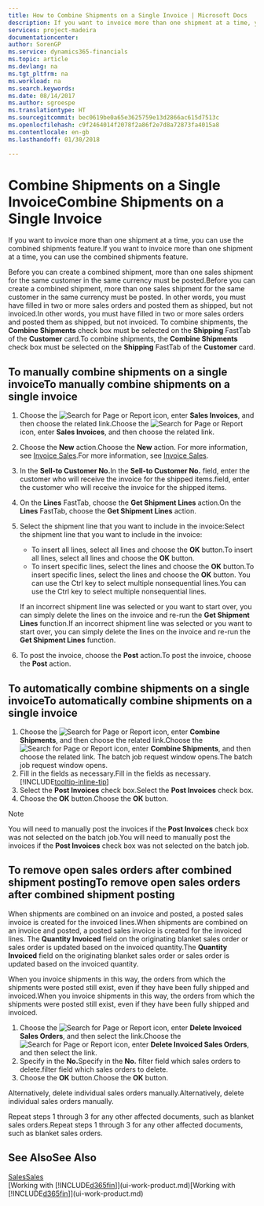 ```yaml
---
title: How to Combine Shipments on a Single Invoice | Microsoft Docs
description: If you want to invoice more than one shipment at a time, you can use the combined shipments feature.
services: project-madeira
documentationcenter: 
author: SorenGP
ms.service: dynamics365-financials
ms.topic: article
ms.devlang: na
ms.tgt_pltfrm: na
ms.workload: na
ms.search.keywords: 
ms.date: 08/14/2017
ms.author: sgroespe
ms.translationtype: HT
ms.sourcegitcommit: bec0619be0a65e3625759e13d2866ac615d7513c
ms.openlocfilehash: c9f2464014f2078f2a86f2e7d8a72873fa4015a8
ms.contentlocale: en-gb
ms.lasthandoff: 01/30/2018

---
```

# <a name="combine-shipments-on-a-single-invoice"></a><span data-ttu-id="b3161-103">Combine Shipments on a Single Invoice</span><span class="sxs-lookup"><span data-stu-id="b3161-103">Combine Shipments on a Single Invoice</span></span>
<span data-ttu-id="b3161-104">If you want to invoice more than one shipment at a time, you can use the combined shipments feature.</span><span class="sxs-lookup"><span data-stu-id="b3161-104">If you want to invoice more than one shipment at a time, you can use the combined shipments feature.</span></span>  

 <span data-ttu-id="b3161-105">Before you can create a combined shipment, more than one sales shipment for the same customer in the same currency must be posted.</span><span class="sxs-lookup"><span data-stu-id="b3161-105">Before you can create a combined shipment, more than one sales shipment for the same customer in the same currency must be posted.</span></span> <span data-ttu-id="b3161-106">In other words, you must have filled in two or more sales orders and posted them as shipped, but not invoiced.</span><span class="sxs-lookup"><span data-stu-id="b3161-106">In other words, you must have filled in two or more sales orders and posted them as shipped, but not invoiced.</span></span> <span data-ttu-id="b3161-107">To combine shipments, the **Combine Shipments** check box must be selected on the **Shipping** FastTab of the **Customer** card.</span><span class="sxs-lookup"><span data-stu-id="b3161-107">To combine shipments, the **Combine Shipments** check box must be selected on the **Shipping** FastTab of the **Customer** card.</span></span>  

## <a name="to-manually-combine-shipments-on-a-single-invoice"></a><span data-ttu-id="b3161-108">To manually combine shipments on a single invoice</span><span class="sxs-lookup"><span data-stu-id="b3161-108">To manually combine shipments on a single invoice</span></span>  
1. <span data-ttu-id="b3161-109">Choose the ![Search for Page or Report](media/ui-search/search_small.png "Search for Page or Report icon") icon, enter **Sales Invoices**, and then choose the related link.</span><span class="sxs-lookup"><span data-stu-id="b3161-109">Choose the ![Search for Page or Report](media/ui-search/search_small.png "Search for Page or Report icon") icon, enter **Sales Invoices**, and then choose the related link.</span></span>  
2. <span data-ttu-id="b3161-110">Choose the **New** action.</span><span class="sxs-lookup"><span data-stu-id="b3161-110">Choose the **New** action.</span></span> <span data-ttu-id="b3161-111">For more information, see [Invoice Sales](sales-how-invoice-sales.md).</span><span class="sxs-lookup"><span data-stu-id="b3161-111">For more information, see [Invoice Sales](sales-how-invoice-sales.md).</span></span>
3. <span data-ttu-id="b3161-112">In the **Sell-to Customer No.**</span><span class="sxs-lookup"><span data-stu-id="b3161-112">In the **Sell-to Customer No.**</span></span> <span data-ttu-id="b3161-113">field, enter the customer who will receive the invoice for the shipped items.</span><span class="sxs-lookup"><span data-stu-id="b3161-113">field, enter the customer who will receive the invoice for the shipped items.</span></span>  
4. <span data-ttu-id="b3161-114">On the **Lines** FastTab, choose the **Get Shipment Lines** action.</span><span class="sxs-lookup"><span data-stu-id="b3161-114">On the **Lines** FastTab, choose the **Get Shipment Lines** action.</span></span>  
5. <span data-ttu-id="b3161-115">Select the shipment line that you want to include in the invoice:</span><span class="sxs-lookup"><span data-stu-id="b3161-115">Select the shipment line that you want to include in the invoice:</span></span>  

    - <span data-ttu-id="b3161-116">To insert all lines, select all lines and choose the **OK** button.</span><span class="sxs-lookup"><span data-stu-id="b3161-116">To insert all lines, select all lines and choose the **OK** button.</span></span>  
    - <span data-ttu-id="b3161-117">To insert specific lines, select the lines and choose the **OK** button.</span><span class="sxs-lookup"><span data-stu-id="b3161-117">To insert specific lines, select the lines and choose the **OK** button.</span></span> <span data-ttu-id="b3161-118">You can use the Ctrl key to select multiple nonsequential lines.</span><span class="sxs-lookup"><span data-stu-id="b3161-118">You can use the Ctrl key to select multiple nonsequential lines.</span></span>  

    <span data-ttu-id="b3161-119">If an incorrect shipment line was selected or you want to start over, you can simply delete the lines on the invoice and re-run the **Get Shipment Lines** function.</span><span class="sxs-lookup"><span data-stu-id="b3161-119">If an incorrect shipment line was selected or you want to start over, you can simply delete the lines on the invoice and re-run the **Get Shipment Lines** function.</span></span>  
7. <span data-ttu-id="b3161-120">To post the invoice, choose the **Post** action.</span><span class="sxs-lookup"><span data-stu-id="b3161-120">To post the invoice, choose the **Post** action.</span></span>  

## <a name="to-automatically-combine-shipments-on-a-single-invoice"></a><span data-ttu-id="b3161-121">To automatically combine shipments on a single invoice</span><span class="sxs-lookup"><span data-stu-id="b3161-121">To automatically combine shipments on a single invoice</span></span>  
1. <span data-ttu-id="b3161-122">Choose the ![Search for Page or Report](media/ui-search/search_small.png "Search for Page or Report icon") icon, enter **Combine Shipments**, and then choose the related link.</span><span class="sxs-lookup"><span data-stu-id="b3161-122">Choose the ![Search for Page or Report](media/ui-search/search_small.png "Search for Page or Report icon") icon, enter **Combine Shipments**, and then choose the related link.</span></span> <span data-ttu-id="b3161-123">The batch job request window opens.</span><span class="sxs-lookup"><span data-stu-id="b3161-123">The batch job request window opens.</span></span>  
2. <span data-ttu-id="b3161-124">Fill in the fields as necessary.</span><span class="sxs-lookup"><span data-stu-id="b3161-124">Fill in the fields as necessary.</span></span> [!INCLUDE[tooltip-inline-tip](includes/tooltip-inline-tip_md.md)]
3. <span data-ttu-id="b3161-125">Select the **Post Invoices** check box.</span><span class="sxs-lookup"><span data-stu-id="b3161-125">Select the **Post Invoices** check box.</span></span>  
4.  <span data-ttu-id="b3161-126">Choose the **OK** button.</span><span class="sxs-lookup"><span data-stu-id="b3161-126">Choose the **OK** button.</span></span>  

> [!NOTE]  
>  <span data-ttu-id="b3161-127">You will need to manually post the invoices if the **Post Invoices** check box was not selected on the batch job.</span><span class="sxs-lookup"><span data-stu-id="b3161-127">You will need to manually post the invoices if the **Post Invoices** check box was not selected on the batch job.</span></span>  

## <a name="to-remove-open-sales-orders-after-combined-shipment-posting"></a><span data-ttu-id="b3161-128">To remove open sales orders after combined shipment posting</span><span class="sxs-lookup"><span data-stu-id="b3161-128">To remove open sales orders after combined shipment posting</span></span> 
<span data-ttu-id="b3161-129">When shipments are combined on an invoice and posted, a posted sales invoice is created for the invoiced lines.</span><span class="sxs-lookup"><span data-stu-id="b3161-129">When shipments are combined on an invoice and posted, a posted sales invoice is created for the invoiced lines.</span></span> <span data-ttu-id="b3161-130">The **Quantity Invoiced** field on the originating blanket sales order or sales order is updated based on the invoiced quantity.</span><span class="sxs-lookup"><span data-stu-id="b3161-130">The **Quantity Invoiced** field on the originating blanket sales order or sales order is updated based on the invoiced quantity.</span></span>  

<span data-ttu-id="b3161-131">When you invoice shipments in this way, the orders from which the shipments were posted still exist, even if they have been fully shipped and invoiced.</span><span class="sxs-lookup"><span data-stu-id="b3161-131">When you invoice shipments in this way, the orders from which the shipments were posted still exist, even if they have been fully shipped and invoiced.</span></span>   

1. <span data-ttu-id="b3161-132">Choose the ![Search for Page or Report](media/ui-search/search_small.png "Search for Page or Report icon") icon, enter **Delete Invoiced Sales Orders**, and then select the link.</span><span class="sxs-lookup"><span data-stu-id="b3161-132">Choose the ![Search for Page or Report](media/ui-search/search_small.png "Search for Page or Report icon") icon, enter **Delete Invoiced Sales Orders**, and then select the link.</span></span>  
2. <span data-ttu-id="b3161-133">Specify in the **No.**</span><span class="sxs-lookup"><span data-stu-id="b3161-133">Specify in the **No.**</span></span> <span data-ttu-id="b3161-134">filter field which sales orders to delete.</span><span class="sxs-lookup"><span data-stu-id="b3161-134">filter field which sales orders to delete.</span></span>  
3. <span data-ttu-id="b3161-135">Choose the **OK** button.</span><span class="sxs-lookup"><span data-stu-id="b3161-135">Choose the **OK** button.</span></span>  

<span data-ttu-id="b3161-136">Alternatively, delete individual sales orders manually.</span><span class="sxs-lookup"><span data-stu-id="b3161-136">Alternatively, delete individual sales orders manually.</span></span>  

<span data-ttu-id="b3161-137">Repeat steps 1 through 3 for any other affected documents, such as blanket sales orders.</span><span class="sxs-lookup"><span data-stu-id="b3161-137">Repeat steps 1 through 3 for any other affected documents, such as blanket sales orders.</span></span>

## <a name="see-also"></a><span data-ttu-id="b3161-138">See Also</span><span class="sxs-lookup"><span data-stu-id="b3161-138">See Also</span></span>  
[<span data-ttu-id="b3161-139">Sales</span><span class="sxs-lookup"><span data-stu-id="b3161-139">Sales</span></span>](sales-manage-sales.md)  
<span data-ttu-id="b3161-140">[Working with [!INCLUDE[d365fin](includes/d365fin_md.md)]](ui-work-product.md)</span><span class="sxs-lookup"><span data-stu-id="b3161-140">[Working with [!INCLUDE[d365fin](includes/d365fin_md.md)]](ui-work-product.md)</span></span>

